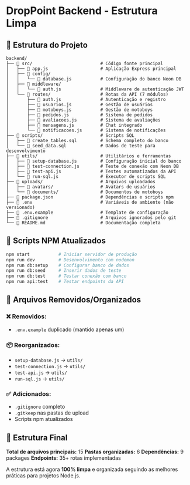 # DropPoint Backend - Estrutura Limpa

## 📁 Estrutura do Projeto

```
backend/
├── 📁 src/                          # Código fonte principal
│   ├── 📄 app.js                    # Aplicação Express principal
│   ├── 📁 config/
│   │   └── 📄 database.js           # Configuração do banco Neon DB
│   ├── 📁 middleware/
│   │   └── 📄 auth.js               # Middleware de autenticação JWT
│   └── 📁 routes/                   # Rotas da API (7 módulos)
│       ├── 📄 auth.js               # Autenticação e registro
│       ├── 📄 usuarios.js           # Gestão de usuários
│       ├── 📄 motoboys.js           # Gestão de motoboys
│       ├── 📄 pedidos.js            # Sistema de pedidos
│       ├── 📄 avaliacoes.js         # Sistema de avaliações
│       ├── 📄 mensagens.js          # Chat integrado
│       └── 📄 notificacoes.js       # Sistema de notificações
├── 📁 scripts/                      # Scripts SQL
│   ├── 📄 create_tables.sql         # Schema completo do banco
│   └── 📄 seed_data.sql             # Dados de teste para desenvolvimento
├── 📁 utils/                        # Utilitários e ferramentas
│   ├── 📄 setup-database.js         # Configuração inicial do banco
│   ├── 📄 test-connection.js        # Teste de conexão com Neon DB
│   ├── 📄 test-api.js               # Testes automatizados da API
│   └── 📄 run-sql.js                # Executor de scripts SQL
├── 📁 uploads/                      # Arquivos uploadados
│   ├── 📁 avatars/                  # Avatars de usuários
│   └── 📁 documents/                # Documentos de motoboys
├── 📄 package.json                  # Dependências e scripts npm
├── 📄 .env                          # Variáveis de ambiente (não versionado)
├── 📄 .env.example                  # Template de configuração
├── 📄 .gitignore                    # Arquivos ignorados pelo git
└── 📄 README.md                     # Documentação completa
```

## 🚀 Scripts NPM Atualizados

```bash
npm start           # Iniciar servidor de produção
npm run dev         # Desenvolvimento com nodemon
npm run db:setup    # Configurar banco de dados
npm run db:seed     # Inserir dados de teste
npm run db:test     # Testar conexão com banco
npm run api:test    # Testar endpoints da API
```

## 🧹 Arquivos Removidos/Organizados

### ❌ Removidos:
- `.env.example` duplicado (mantido apenas um)

### 📦 Reorganizados:
- `setup-database.js` → `utils/`
- `test-connection.js` → `utils/`
- `test-api.js` → `utils/`
- `run-sql.js` → `utils/`

### ✅ Adicionados:
- `.gitignore` completo
- `.gitkeep` nas pastas de upload
- Scripts npm atualizados

## 🎯 Estrutura Final

**Total de arquivos principais:** 15
**Pastas organizadas:** 6
**Dependências:** 9 packages
**Endpoints:** 35+ rotas implementadas

A estrutura está agora **100% limpa** e organizada seguindo as melhores práticas para projetos Node.js.